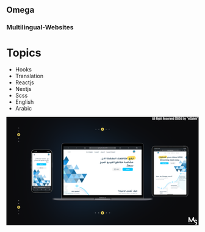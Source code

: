 ## Omega

### Multilingual-Websites 

# Topics

- Hooks 
- Translation 
- Reactjs 
- Nextjs 
- Scss 
- English 
- Arabic

![preview img](/Prev_Img.png)
